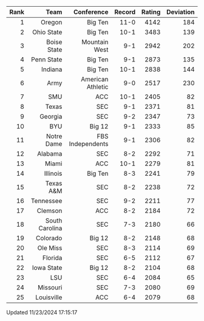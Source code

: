 | Rank  | Team                 | Conference           | Record   | Rating | Deviation |
| ---:  | ---:                 | ---:                 | ---:     | ---:   | ---:      |
| 1     | Oregon               | Big Ten              | 11-0     | 4142   | 184       |
| 2     | Ohio State           | Big Ten              | 10-1     | 3483   | 139       |
| 3     | Boise State          | Mountain West        | 9-1      | 2942   | 202       |
| 4     | Penn State           | Big Ten              | 9-1      | 2873   | 135       |
| 5     | Indiana              | Big Ten              | 10-1     | 2838   | 144       |
| 6     | Army                 | American Athletic    | 9-0      | 2517   | 230       |
| 7     | SMU                  | ACC                  | 10-1     | 2405   | 82        |
| 8     | Texas                | SEC                  | 9-1      | 2371   | 81        |
| 9     | Georgia              | SEC                  | 9-2      | 2347   | 73        |
| 10    | BYU                  | Big 12               | 9-1      | 2333   | 85        |
| 11    | Notre Dame           | FBS Independents     | 9-1      | 2306   | 82        |
| 12    | Alabama              | SEC                  | 8-2      | 2292   | 71        |
| 13    | Miami                | ACC                  | 10-1     | 2279   | 81        |
| 14    | Illinois             | Big Ten              | 8-3      | 2241   | 79        |
| 15    | Texas A&M            | SEC                  | 8-2      | 2238   | 72        |
| 16    | Tennessee            | SEC                  | 9-2      | 2211   | 77        |
| 17    | Clemson              | ACC                  | 8-2      | 2184   | 72        |
| 18    | South Carolina       | SEC                  | 7-3      | 2180   | 66        |
| 19    | Colorado             | Big 12               | 8-2      | 2148   | 68        |
| 20    | Ole Miss             | SEC                  | 8-3      | 2114   | 69        |
| 21    | Florida              | SEC                  | 6-5      | 2112   | 67        |
| 22    | Iowa State           | Big 12               | 8-2      | 2104   | 68        |
| 23    | LSU                  | SEC                  | 6-4      | 2084   | 65        |
| 24    | Missouri             | SEC                  | 7-3      | 2080   | 69        |
| 25    | Louisville           | ACC                  | 6-4      | 2079   | 68        |

Updated 11/23/2024 17:15:17
